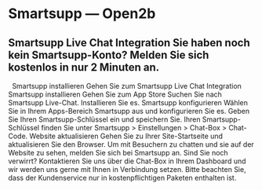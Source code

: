 # Smartsupp — Open2b
## Smartsupp Live Chat Integration Sie haben noch kein Smartsupp-Konto? Melden Sie sich kostenlos in nur 2 Minuten an.
  Smartsupp installieren Gehen Sie zum 
Smartsupp Live Chat Integration
Smartsupp installieren
Gehen Sie zum App Store
Suchen Sie nach Smartsupp Live-Chat.
Installieren Sie es.
Smartsupp konfigurieren
Wählen Sie in Ihrem Apps-Bereich Smartsupp aus und konfigurieren Sie es.
Geben Sie Ihren Smartsupp-Schlüssel ein und speichern Sie.
Ihren Smartsupp-Schlüssel finden Sie unter Smartsupp > Einstellungen > Chat-Box > Chat-Code.
Website aktualisieren
Gehen Sie zu Ihrer Site-Startseite und aktualisieren Sie den Browser.
Um mit Besuchern zu chatten und sie auf der Website zu sehen, melden Sie sich bei Smartsupp an.
Sind Sie noch verwirrt? Kontaktieren Sie uns über die Chat-Box in Ihrem Dashboard und wir werden uns gerne mit Ihnen in Verbindung setzen. Bitte beachten Sie, dass der Kundenservice nur in kostenpflichtigen Paketen enthalten ist.

